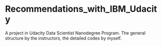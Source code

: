 # Recommendations_with_IBM_Udacity
A project in Udacity Data Scientist Nanodegree Program. The general structure by the instructors, the detailed codes by myself.

